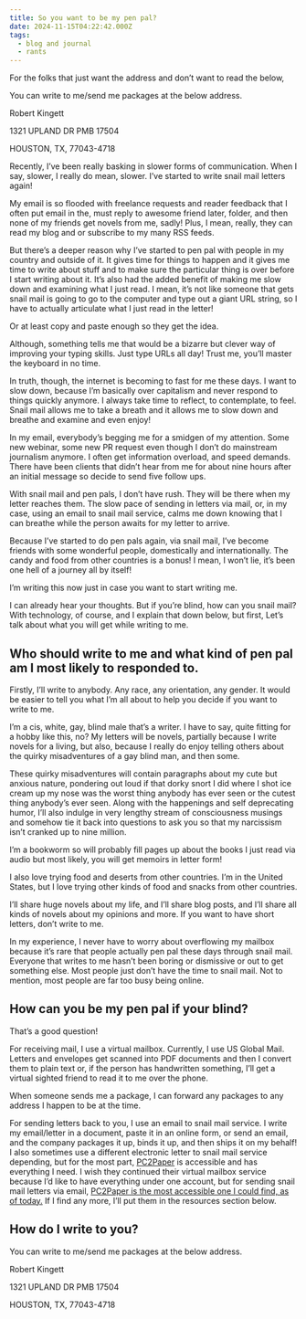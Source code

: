```yaml
---
title: So you want to be my pen pal?
date: 2024-11-15T04:22:42.000Z
tags:
  - blog and journal
  - rants
---
```


For the folks that just want the address and don’t want to read the below,

You can write to me/send me packages at the below address.

Robert Kingett

1321 UPLAND DR PMB 17504

HOUSTON, TX, 77043-4718

Recently, I’ve been really basking in slower forms of communication. When I say, slower, I really do mean, slower. I’ve started to write snail mail letters again!

My email is so flooded with freelance requests and reader feedback that I often put email in the, must reply to awesome friend later, folder, and then none of my friends get novels from me, sadly! Plus, I mean, really, they can read my blog and or subscribe to my many RSS feeds.

But there’s a deeper reason why I’ve started to pen pal with people in my country and outside of it. It gives time for things to happen and it gives me time to write about stuff and to make sure the particular thing is over before I start writing about it. It’s also had the added benefit of making me slow down and examining what I just read. I mean, it’s not like someone that gets snail mail is going to go to the computer and type out a giant URL string, so I have to actually articulate what I just read in the letter!

Or at least copy and paste enough so they get the idea.

Although, something tells me that would be a bizarre but clever way of improving your typing skills. Just type URLs all day! Trust me, you’ll master the keyboard in no time.

In truth, though, the internet is becoming to fast for me these days. I want to slow down, because I’m basically over capitalism and never respond to things quickly anymore. I always take time to reflect, to contemplate, to feel. Snail mail allows me to take a breath and it allows me to slow down and breathe and examine and even enjoy!

In my email, everybody’s begging me for a smidgen of my attention. Some new webinar, some new PR request even though I don’t do mainstream journalism anymore. I often get information overload, and speed demands. There have been clients that didn’t hear from me for about nine hours after an initial message so decide to send five follow ups.

With snail mail and pen pals, I don’t have rush. They will be there when my letter reaches them. The slow pace of sending in letters via mail, or, in my case, using an email to snail mail service, calms me down knowing that I can breathe while the person awaits for my letter to arrive.

Because I’ve started to do pen pals again, via snail mail, I’ve become friends with some wonderful people, domestically and internationally. The candy and food from other countries is a bonus! I mean, I won’t lie, it’s been one hell of a journey all by itself!

I’m writing this now just in case you want to start writing me.

I can already hear your thoughts. But if you’re blind, how can you snail mail? With technology, of course, and I explain that down below, but first, Let’s talk about what you will get while writing to me.

## Who should write to me and what kind of pen pal am I most likely to responded to.

Firstly, I’ll write to anybody. Any race, any orientation, any gender. It would be easier to tell you what I’m all about to help you decide if you want to write to me.

I’m a cis, white, gay, blind male that’s a writer. I have to say, quite fitting for a hobby like this, no? My letters will be novels, partially because I write novels for a living, but also, because I really do enjoy telling others about the quirky misadventures of a gay blind man, and then some.

These quirky misadventures will contain paragraphs about my cute but anxious nature, pondering out loud if that dorky snort I did where I shot ice cream up my nose was the worst thing anybody has ever seen or the cutest thing anybody’s ever seen. Along with the happenings and self deprecating humor, I’ll also indulge in very lengthy stream of consciousness musings and somehow tie it back into questions to ask you so that my narcissism isn’t cranked up to nine million.

I’m a bookworm so will probably fill pages up about the books I just read via audio but most likely, you will get memoirs in letter form!

I also love trying food and deserts from other countries. I’m in the United States, but I love trying other kinds of food and snacks from other countries.

I’ll share huge novels about my life, and I’ll share blog posts, and I’ll share all kinds of novels about my opinions and more. If you want to have short letters, don’t write to me.

In my experience, I never have to worry about overflowing my mailbox because it’s rare that people actually pen pal these days through snail mail. Everyone that writes to me hasn’t been boring or dismissive or out to get something else. Most people just don’t have the time to snail mail. Not to mention, most people are far too busy being online.

## How can you be my pen pal if your blind?

That’s a good question!

For receiving mail, I use a virtual mailbox. Currently, I use US Global Mail. Letters and envelopes get scanned into PDF documents and then I convert them to plain text or, if the person has handwritten something, I’ll get a virtual sighted friend to read it to me over the phone.

When someone sends me a package, I can forward any packages to any address I happen to be at the time.

For sending letters back to you, I use an email to snail mail service. I write my email/letter in a document, paste it in an online form, or send an email, and the company packages it up, binds it up, and then ships it on my behalf! I also sometimes use a different electronic letter to snail mail service depending, but for the most part, [PC2Paper](https://www.pc2paper.co.uk/) is accessible and has everything I need. I wish they continued their virtual mailbox service because I’d like to have everything under one account, but for sending snail mail letters via email, [PC2Paper is the most accessible one I could find, as of today.](https://www.pc2paper.co.uk/) If I find any more, I’ll put them in the resources section below.

## How do I write to you?

You can write to me/send me packages at the below address.

Robert Kingett

1321 UPLAND DR PMB 17504

HOUSTON, TX, 77043-4718
